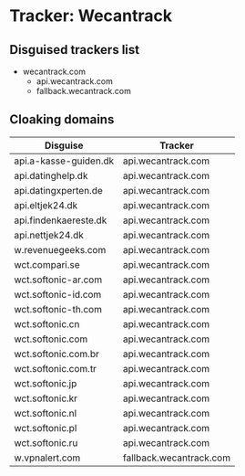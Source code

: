 # Tracker: Wecantrack

## Disguised trackers list

* wecantrack.com
    * api.wecantrack.com
    * fallback.wecantrack.com

## Cloaking domains

| Disguise | Tracker |
| ---- | ---- |
| api.a-kasse-guiden.dk | api.wecantrack.com |
| api.datinghelp.dk | api.wecantrack.com |
| api.datingxperten.de | api.wecantrack.com |
| api.eltjek24.dk | api.wecantrack.com |
| api.findenkaereste.dk | api.wecantrack.com |
| api.nettjek24.dk | api.wecantrack.com |
| w.revenuegeeks.com | api.wecantrack.com |
| wct.compari.se | api.wecantrack.com |
| wct.softonic-ar.com | api.wecantrack.com |
| wct.softonic-id.com | api.wecantrack.com |
| wct.softonic-th.com | api.wecantrack.com |
| wct.softonic.cn | api.wecantrack.com |
| wct.softonic.com | api.wecantrack.com |
| wct.softonic.com.br | api.wecantrack.com |
| wct.softonic.com.tr | api.wecantrack.com |
| wct.softonic.jp | api.wecantrack.com |
| wct.softonic.kr | api.wecantrack.com |
| wct.softonic.nl | api.wecantrack.com |
| wct.softonic.pl | api.wecantrack.com |
| wct.softonic.ru | api.wecantrack.com |
| w.vpnalert.com | fallback.wecantrack.com |